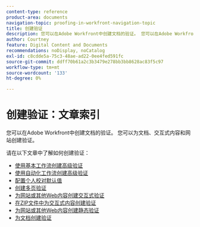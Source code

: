 ```yaml
---
content-type: reference
product-area: documents
navigation-topic: proofing-in-workfront-navigation-topic
title: 创建验证
description: 您可以在Adobe Workfront中创建文档的验证。 您可以在Adobe Workfront中创建文档的验证。 您可以为文档、交互式内容和网站创建验证。 请在以下文章中了解如何创建验证。
author: Courtney
feature: Digital Content and Documents
recommendations: noDisplay, noCatalog
exl-id: c8cdde5a-75c3-48ae-ad22-0ee4fed591fc
source-git-commit: ddff70b61a2c3b3479e278bb3bb8628ac83f5c97
workflow-type: tm+mt
source-wordcount: '133'
ht-degree: 0%

---
```


# 创建验证：文章索引

<!--Audited: 01/2024-->

您可以在Adobe Workfront中创建文档的验证。 您可以为文档、交互式内容和网站创建验证。

请在以下文章中了解如何创建验证：

* [使用基本工作流创建高级验证](../../../review-and-approve-work/proofing/creating-proofs-within-workfront/configure-basic-proof-workflow.md)
* [使用自动化工作流创建高级验证](../../../review-and-approve-work/proofing/creating-proofs-within-workfront/create-automated-proof-workflow.md)
* [配置个人校对默认值](../../../review-and-approve-work/proofing/creating-proofs-within-workfront/set-proof-defaults.md)
* [创建多页验证](../../../review-and-approve-work/proofing/creating-proofs-within-workfront/create-multi-page-proof.md)
* [为网站或其他Web内容创建交互式验证](../../../review-and-approve-work/proofing/creating-proofs-within-workfront/generate-interactive-proof-for-website-or-other-web-content.md)
* [在ZIP文件中为交互式内容创建验证](../../../review-and-approve-work/proofing/creating-proofs-within-workfront/generate-proof-interactive-content.md)
* [为网站或其他Web内容创建静态验证](../../../review-and-approve-work/proofing/creating-proofs-within-workfront/generate-static-proof-website-other-web-content.md)
* [为文档创建验证](../../../review-and-approve-work/proofing/creating-proofs-within-workfront/generate-proof-for-a-document.md)
